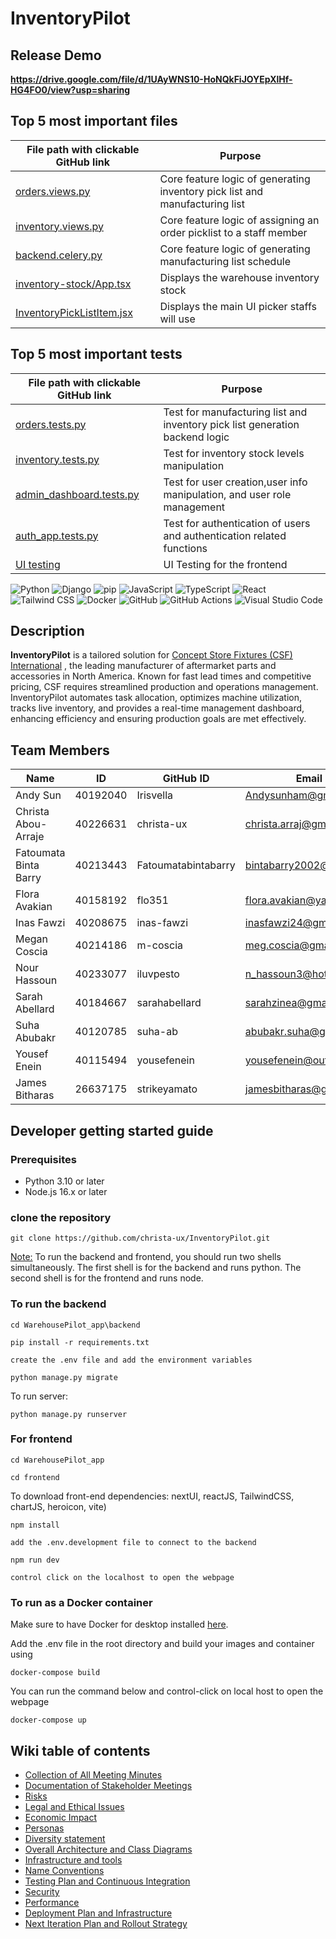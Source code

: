 # InventoryPilot

## Release Demo
**https://drive.google.com/file/d/1UAyWNS10-HoNQkFiJOYEpXlHf-HG4FO0/view?usp=sharing**

## Top 5 most important files 

| File path with clickable GitHub link | Purpose | 
|--------------------------------------|----------|
| [orders.views.py](https://github.com/Irisvella/InventoryPilot/blob/main/WarehousePilot_app/backend/orders/views.py) | Core feature logic of generating inventory pick list and manufacturing list | 
| [inventory.views.py](https://github.com/Irisvella/InventoryPilot/blob/main/WarehousePilot_app/backend/inventory/views.py) | Core feature logic of assigning an order picklist to a staff member |
| [backend.celery.py](https://github.com/Irisvella/InventoryPilot/blob/main/WarehousePilot_app/backend/backend/celery.py) | Core feature logic of generating manufacturing list schedule |
| [inventory-stock/App.tsx](https://github.com/Irisvella/InventoryPilot/blob/main/WarehousePilot_app/frontend/src/components/inventory-stock/App.tsx) | Displays the warehouse inventory stock |
| [InventoryPickListItem.jsx](https://github.com/Irisvella/InventoryPilot/blob/main/WarehousePilot_app/frontend/src/components/orders/InventoryPickListItem.jsx) | Displays the main UI picker staffs will use | 

## Top 5 most important tests 
| File path with clickable GitHub link | Purpose | 
|-|-|
|[orders.tests.py](https://github.com/Irisvella/InventoryPilot/blob/main/WarehousePilot_app/backend/orders/tests.py) | Test for manufacturing list and inventory pick list generation backend logic | 
|[inventory.tests.py](https://github.com/Irisvella/InventoryPilot/blob/main/WarehousePilot_app/backend/inventory/tests.py) | Test for inventory stock levels manipulation | 
|[admin_dashboard.tests.py](https://github.com/Irisvella/InventoryPilot/blob/main/WarehousePilot_app/backend/admin_dashboard/tests.py) | Test for user creation,user info manipulation, and user role management  | 
|[auth_app.tests.py](https://github.com/Irisvella/InventoryPilot/blob/main/WarehousePilot_app/backend/auth_app/tests.py) | Test for authentication of users and authentication related functions  | 
|[UI testing](https://github.com/Irisvella/InventoryPilot/issues/195) | UI Testing for the frontend  | 

![Python](https://img.shields.io/badge/Python-blue?style=flat&logo=python)
![Django](https://img.shields.io/badge/Django-green?style=flat&logo=django)
![pip](https://img.shields.io/badge/pip-orange?style=flat&logo=python)
![JavaScript](https://img.shields.io/badge/JavaScript-yellow?style=flat&logo=javascript)
![TypeScript](https://img.shields.io/badge/TypeScript-blue?style=flat&logo=typescript)
![React](https://img.shields.io/badge/React-blue?style=flat&logo=react)
![Tailwind CSS](https://img.shields.io/badge/TailwindCSS-teal?style=flat&logo=tailwindcss)
![Docker](https://img.shields.io/badge/Docker-blue?style=flat&logo=docker)
![GitHub](https://img.shields.io/badge/GitHub-black?style=flat&logo=github)
![GitHub Actions](https://img.shields.io/badge/GitHub%20Actions-grey?style=flat&logo=githubactions)
![Visual Studio Code](https://img.shields.io/badge/VS%20Code-blue?style=flat&logo=visualstudiocode)

## Description
**InventoryPilot** is a tailored solution for [Concept Store Fixtures (CSF) International](https://www.conceptfixtures.com/en/home/)  , the leading manufacturer of aftermarket parts and accessories in North America. Known for fast lead times and competitive pricing, CSF requires streamlined production and operations management. InventoryPilot automates task allocation, optimizes machine utilization, tracks live inventory, and provides a real-time management dashboard, enhancing efficiency and ensuring production goals are met effectively.

## Team Members

| Name                     | ID         | GitHub ID             | Email                        |
|--------------------------|------------|-----------------------|------------------------------|
| Andy Sun                | 40192040   | Irisvella             | Andysunham@gmail.com         |
| Christa Abou-Arraje     | 40226631   | christa-ux            | christa.arraj@gmail.com      |
| Fatoumata Binta Barry   | 40213443   | Fatoumatabintabarry   | bintabarry2002@yahoo.ca      |
| Flora Avakian           | 40158192   | flo351                | flora.avakian@yahoo.ca       |
| Inas Fawzi              | 40208675   | inas-fawzi            | inasfawzi24@gmail.com        |
| Megan Coscia            | 40214186   | m-coscia              | meg.coscia@gmail.com         |
| Nour Hassoun            | 40233077   | iluvpesto             | n_hassoun3@hotmail.com       |
| Sarah Abellard          | 40184667   | sarahabellard         | sarahzinea@gmail.com         |
| Suha Abubakr            | 40120785   | suha-ab               | abubakr.suha@gmail.com       |
| Yousef Enein            | 40115494   | yousefenein           | yousefenein@outlook.com      |
| James Bitharas          | 26637175   | strikeyamato          | jamesbitharas@gmail.com      |


## Developer getting started guide
### Prerequisites
- Python 3.10 or later
- Node.js 16.x or later

### clone the repository


```
git clone https://github.com/christa-ux/InventoryPilot.git
```



<ins>Note:</ins> To run the backend and frontend, you should run two shells simultaneously. The first shell is for the backend and runs python. The second shell is for the frontend and runs node.

### To run the backend
```
cd WarehousePilot_app\backend
```
```
pip install -r requirements.txt
```
```
create the .env file and add the environment variables
```
```
python manage.py migrate
```
To run server:
```
python manage.py runserver
```

### For frontend
```
cd WarehousePilot_app
```
```
cd frontend
```
To download front-end dependencies: nextUI, reactJS, TailwindCSS, chartJS, heroicon, vite)
```
npm install 
```
```
add the .env.development file to connect to the backend 
```
```
npm run dev
```
```
control click on the localhost to open the webpage
```
### To run as a Docker container
Make sure to have Docker for desktop installed [here](https://www.docker.com/get-started/).

Add the .env file in the root directory and build your images and container using
```
docker-compose build
```
You can run the command below and control-click on local host to open the webpage
```
docker-compose up
```


## Wiki table of contents
- [Collection of All Meeting Minutes](https://github.com/christa-ux/InventoryPilot/wiki/Collection-of-All-Meeting-Minutes)
- [Documentation of Stakeholder Meetings](https://github.com/christa-ux/InventoryPilot/wiki/Documentation-of-Stakeholder-Meetings)
- [Risks](https://github.com/christa-ux/InventoryPilot/wiki/Risks)
- [Legal and Ethical Issues](https://github.com/christa-ux/InventoryPilot/wiki/Legal-and-Ethical-Issues)
- [Economic Impact](https://github.com/christa-ux/InventoryPilot/wiki/Economic-Impact)
- [Personas](https://github.com/christa-ux/InventoryPilot/wiki/Personas)
- [Diversity statement](https://github.com/christa-ux/InventoryPilot/wiki/Diversity-Statement)
- [Overall Architecture and Class Diagrams](https://github.com/christa-ux/InventoryPilot/wiki/Overall-Architecture-and-ClassDiagrams)
- [Infrastructure and tools](https://github.com/christa-ux/InventoryPilot/wiki/Infrastructure-and-Tools)
- [Name Conventions](https://github.com/christa-ux/InventoryPilot/wiki/Name-Conventions)
- [Testing Plan and Continuous Integration](https://github.com/christa-ux/InventoryPilot/wiki/Testing-Plan-and-Continuous-Integration)
- [Security](https://github.com/christa-ux/InventoryPilot/wiki/Security)
- [Performance](https://github.com/christa-ux/InventoryPilot/wiki/Performance)
- [Deployment Plan and Infrastructure](https://github.com/christa-ux/InventoryPilot/wiki/Deployment-Plan-and-Infrastructure)
- [Next Iteration Plan and Rollout Strategy](https://github.com/christa-ux/InventoryPilot/wiki/Next-Iteration-Plan-and-Rollout-Strategy)



